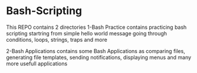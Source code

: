 # Bash-Scripting
This REPO contains 2 directories
1-Bash Practice
  contains practicing bash scripting startring from simple hello world message going through conditions, loops, strings, traps and more

2-Bash Applications
  contains some Bash Applications as comparing files, generating file templates, sending notifications, displaying menus and many more usefull applications
